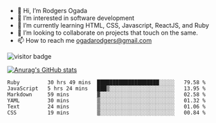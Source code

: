 - 👋 Hi, I’m Rodgers Ogada
- 👀 I’m interested in software development
- 🌱 I’m currently learning HTML, CSS, Javascript, ReactJS, and Ruby
- 💞️ I’m looking to collaborate on projects that touch on the same.
- 📫 How to reach me ogadarodgers@gmail.com

![visitor badge](https://visitor-badge.glitch.me/badge?page_id=ogada-otieno.visitor-badge)

[![Anurag's GitHub stats](https://github-readme-stats.vercel.app/api?username=ogada-otieno)](https://github.com/anuraghazra/github-readme-stats) 
<!--START_SECTION:waka-->

```text
Ruby         30 hrs 49 mins  ████████████████████░░░░░   79.58 %
JavaScript   5 hrs 24 mins   ███▒░░░░░░░░░░░░░░░░░░░░░   13.95 %
Markdown     59 mins         ▓░░░░░░░░░░░░░░░░░░░░░░░░   02.58 %
YAML         30 mins         ▒░░░░░░░░░░░░░░░░░░░░░░░░   01.32 %
Text         24 mins         ▒░░░░░░░░░░░░░░░░░░░░░░░░   01.06 %
CSS          19 mins         ▒░░░░░░░░░░░░░░░░░░░░░░░░   00.84 %
```

<!--END_SECTION:waka-->

<!---
ogada-otieno/ogada-otieno is a ✨ special ✨ repository because its `README.md` (this file) appears on your GitHub profile.
You can click the Preview link to take a look at your changes.
--->
